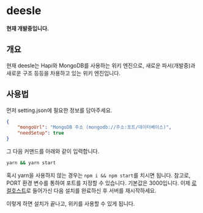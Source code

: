 # deesle
**현재 개발중입니다.**
 
## 개요
현재 deesle는 Hapi와 MongoDB를 사용하는 위키 엔진으로, 새로운 파서(개발중)과 새로운 구조 등등을 차용하고 있는 위키 엔진입니다.

## 사용법
먼저 setting.json에 필요한 정보를 담아주세요.

```json
{
    "mongoUrl": "MongoDB 주소 (mongodb://주소:포트/데이터베이스)",
    "needSetup": true
}
```

그 다음 커맨드를 아래와 같이 입력합니다.

```bash
yarn && yarn start
```

혹시 yarn을 사용하지 않는 경우는 `npm i && npm start`를 치시면 됩니다.
참고로, PORT 환경 변수를 통하여 포트를 지정할 수 있습니다. 기본값은 3000입니다.
이제 [로컬호스트](http://localhost:3000)로 들어가신 다음 설치를 완료하신 후 서버를 재시작하세요.

이렇게 하면 설치가 끝나고, 위키를 사용할 수 있게 됩니다.